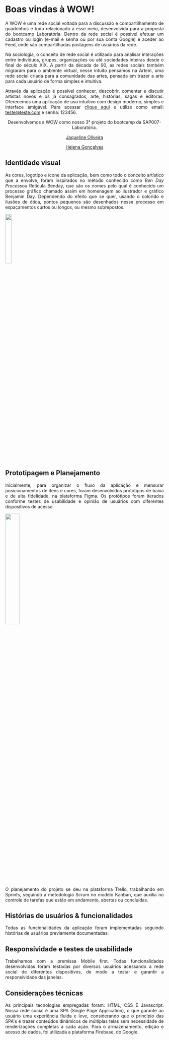 
# Boas vindas à WOW!
<div align="justify">
A WOW é uma rede social voltada para a discussão e compartilhamento de quadrinhos e tudo relacionado a esse meio, desenvolvida para a proposta do bootcamp Laboratória. Dentro da rede social é possível efetuar um cadastro ou login (e-mail e senha ou por sua conta Google) e aceder ao Feed, onde são compartilhadas postagens de usuários da rede.

Na sociologia, o conceito de rede social é utilizado para analisar interações entre indivíduos, grupos, organizações ou até sociedades inteiras desde o final do século XIX. A partir da década de 90, as redes sociais também migraram para o ambiente virtual, nesse intuito pensamos na Artem, uma rede social criada para a comunidade das artes, pensada em trazer a arte para cada usuário de forma simples e intuitiva.

Através da aplicação é possível conhecer, descobrir, comentar e discutir artistas novos e os já consagrados, arte, histórias, sagas e editoras. Oferecemos uma aplicação de uso intuitivo com design moderno, simples e interface amigável. Para acessar [clique aqui](https://jaquelinedeoliveira93.github.io/SAP007-social-network/) e utilize como email: teste@teste.com e senha: 123456.
  
  
<div align="center">  
Desenvolvemos a WOW como nosso 3° projeto do bootcamp da SAP007-Laboratória.
  
<a href="https://github.com/jaquelinedeoliveira93">Jaqueline Oliveira</a>
  
<a href="https://github.com/nannayusuf">Helena Gonçalves</a>
  
</div>

## Identidade visual

As cores, logotipo e ícone da aplicação, bem como todo o conceito artístico que a envolve, foram inspirados no método conhecido como <i>Ben Day Process</i>ou Retícula Benday, que são os nomes pelo qual é conhecido um processo gráfico chamado assim em homenagem ao ilustrador e gráfico Benjamin Day. Dependendo do efeito que se quer, usando o colorido e ilusões de ótica, pontos pequenos são desenhados nesse processo em espaçamentos curtos ou longos, ou mesmo sobrepostos.

<img src="https://images.ctfassets.net/nonm77rtn1g8/5V2VuiP9uNN9Z0Vh8vgtDA/68330e012aaa8559af76d7ae1b4ad24b/ben-day-patterns-dalgin-p-21-72dpi.jpg" width="20%" /> 


## Prototipagem e Planejamento

Inicialmente, para organizar o fluxo da aplicação e mensurar posicionamentos de itens e cores, foram desenvolvidos protótipos de baixa e de alta fidelidade, na plataforma Figma. Os protótipos foram iterados conforme testes de usabilidade e opinião de usuários com diferentes dispositivos de acesso.
  
  
<img src="images/propotype.png" width="30%" />
  
  

O planejamento do projeto se deu na plataforma Trello, trabalhando em Sprints, seguindo a metodologia Scrum no modelo Kanban, que auxilia no controle de tarefas que estão em andamento, abertas ou concluídas.



## Histórias de usuários & funcionalidades

Todas as funcionalidades da aplicação foram implementadas seguindo histórias de usuários previamente documentadas: 



## Responsividade e testes de usabilidade 

Trabalhamos com a premissa Mobile first. Todas funcionalidades desenvolvidas foram testadas por diversos usuários acessando a rede social de diferentes dispositivos, de modo a testar e garantir a responsividade das janelas.

## Considerações técnicas
As principais tecnologias empregadas foram: HTML, CSS E Javascript. Nossa rede social é uma SPA (Single Page Application), o que garante ao usuário uma experiência fluida e leve, considerando que o princípio das SPA's é trazer conteúdos dinâmicos de múltiplas telas sem necessidade de renderizações completas a cada ação. Para o armazenamento, edição e acesso de dados, foi utilizada a plataforma Firebase, do Google.
  
</div>
